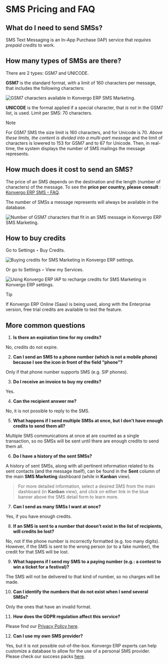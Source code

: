 # SMS Pricing and FAQ

## What do I need to send SMSs?

SMS Text Messaging is an In-App Purchase (IAP) service that _requires prepaid
credits_ to work.

## How many types of SMSs are there?

There are 2 types: GSM7 and UNICODE.

**GSM7** is the standard format, with a limit of 160 characters per message,
that includes the following characters:

![GSM7 characters available in Konvergo ERP SMS
Marketing.](../../../../_images/faq1.png)

**UNICODE** is the format applied if a special character, that _is not_ in the
GSM7 list, is used. Limit per SMS: 70 characters.

<div class="alert alert-primary">
<p class="alert-title">
Note</p><p>For GSM7 SMS the size limit is 160 characters, and for Unicode is 70. <em>Above these limits, the
content is divided into a multi-part message</em> and the limit of characters is lowered to 153 for
GSM7 and to 67 for Unicode. Then, in real-time, the system displays the number of SMS mailings
the message represents.</p>
</div>

## How much does it cost to send an SMS?

The price of an SMS depends on the destination and the length (number of
characters) of the message. To see the **price per country, please consult** :
[Konvergo ERP SMS - FAQ](https://iap-services.odoo.com/iap/sms/pricing#sms_faq_01).

The number of SMSs a message represents will always be available in the
database.

![Number of GSM7 characters that fit in an SMS message in Konvergo ERP SMS
Marketing.](../../../../_images/faq2.png)

## How to buy credits

Go to Settings ‣ Buy Credits.

![Buying credits for SMS Marketing in Konvergo ERP
settings.](../../../../_images/faq3.png)

Or go to Settings ‣ View my Services.

![Using Konvergo ERP IAP to recharge credits for SMS Marketing in Konvergo ERP
settings.](../../../../_images/faq4.png) <div class="alert alert-info">
<p class="alert-title">
Tip</p><p>If Konvergo ERP Online (Saas) is being used, along with the Enterprise version, free trial credits are
available to test the feature.</p>
</div>

## More common questions

  1. **Is there an expiration time for my credits?**

No, credits do not expire.

  2. **Can I send an SMS to a phone number (which is not a mobile phone) because I see the icon in front of the field “phone”?**

Only if that phone number supports SMS (e.g. SIP phones).

  3. **Do I receive an invoice to buy my credits?**

Yes.

  4. **Can the recipient answer me?**

No, it is not possible to reply to the SMS.

  5. **What happens if I send multiple SMSs at once, but I don’t have enough credits to send them all?**

Multiple SMS communications at once at are counted as a single transaction, so
no SMSs will be sent until there are enough credits to send them all.

  6. **Do I have a history of the sent SMSs?**

A history of sent SMSs, along with all pertinent information related to its
sent contacts (and the message itself), can be found in the **Sent** column of
the main **SMS Marketing** dashboard (while in **Kanban** view).

> For more detailed information, select a desired SMS from the main dashboard
> (in **Kanban** view), and click on either link in the blue banner above the
> SMS detail form to learn more.

  7. **Can I send as many SMSs I want at once?**

Yes, if you have enough credits.

  8. **If an SMS is sent to a number that doesn’t exist in the list of recipients, will credits be lost?**

No, not if the phone number is incorrectly formatted (e.g. too many digits).
However, if the SMS is sent to the wrong person (or to a fake number), the
credit for that SMS will be lost.

  9. **What happens if I send my SMS to a paying number (e.g.: a contest to win a ticket for a festival)?**

The SMS will not be delivered to that kind of number, so no charges will be
made.

  10. **Can I identify the numbers that do not exist when I send several SMSs?**

Only the ones that have an invalid format.

  11. **How does the GDPR regulation affect this service?**

Please find our [Privacy Policy here](https://iap.odoo.com/privacy#sms).

  12. **Can I use my own SMS provider?**

Yes, but it is not possible out-of-the-box. Konvergo ERP experts can help customize a
database to allow for the use of a personal SMS provider. Please check our
success packs [here](https://www.odoo.com/pricing-packs).

